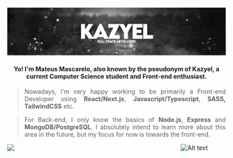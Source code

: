  
![Header](banner.png "Header")

<h4 align="center"> Yo! I'm Mateus Mascarelo, also known by the pseudonym of Kazyel, a current Computer Science student and Front-end enthusiast.</h4>

> <p align="justify">Nowadays, i'm very happy working to be primarily a Front-end Developer using <b>React/Next.js</b>, <b>Javascript/Typescript</b>,<b> SASS, TailwindCSS</b> etc.  
 
> <p align="justify">For Back-end, I only know the basics of <b>Node.js</b>, <b>Express</b> and <b>MongoDB/PostgreSQL</b>. I absolutely intend to learn more about this area in the future, but my focus for now is towards the front-end.

![Alt text](https://spotify-recently-played-readme.vercel.app/api?user=uvftxlhokjash9j9ab2rsgwt8&count=2)<img align="left" src = "https://github-readme-streak-stats.herokuapp.com?user=Kazyel&theme=dark&hide_border=true" width = 400>
